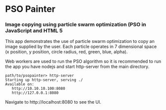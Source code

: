 # PSO Painter
### Image copying using particle swarm optimization (PSO in JavaScript and HTML 5

This app demonstrates the use of particle swarm optimization to copy an image supplied by the user. Each particle operates in 7 dimensional space (x position, y position, circle radius, red, green, blue, alpha).

Web workers are used to run the PSO algorithm so it is recommended to run the app you have nodejs and start http-server from the main directory.

```
path/to/psopainter> http-server
Starting up http-server, serving ./
Available on:
   http://10.10.10.100:8080
   http://127.0.0.1:8080
```

Navigate to http://localhost:8080 to see the UI.
